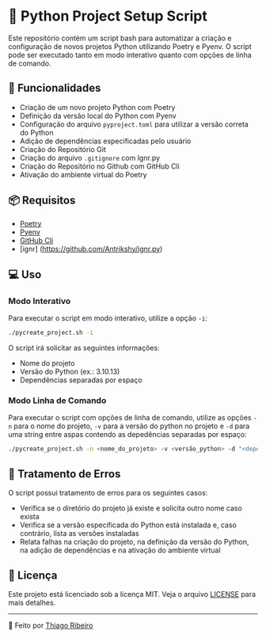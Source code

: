 # 🐍 Python Project Setup Script

Este repositório contém um script bash para automatizar a criação e configuração de novos projetos Python utilizando Poetry e Pyenv. O script pode ser executado tanto em modo interativo quanto com opções de linha de comando.

## 🚀 Funcionalidades

- Criação de um novo projeto Python com Poetry
- Definição da versão local do Python com Pyenv
- Configuração do arquivo `pyproject.toml` para utilizar a versão correta do Python
- Adição de dependências especificadas pelo usuário
- Criação do Repositório Git
- Criação do arquivo `.gitignore` com Ignr.py
- Criação do Repositório no Github com GitHub Cli
- Ativação do ambiente virtual do Poetry

## 📦 Requisitos

- [Poetry](https://python-poetry.org/)
- [Pyenv](https://github.com/pyenv/pyenv)
- [GitHub Cli](https://cli.github.com/)
- [ignr] (https://github.com/Antrikshy/ignr.py)

## 💻 Uso

### Modo Interativo

Para executar o script em modo interativo, utilize a opção `-i`:

```bash
./pycreate_project.sh -i
```

O script irá solicitar as seguintes informações:

- Nome do projeto
- Versão do Python (ex.: 3.10.13)
- Dependências separadas por espaço

### Modo Linha de Comando

Para executar o script com opções de linha de comando, utilize as opções `-n` para o nome do projeto, `-v` para a versão do python no projeto e `-d` para uma string entre aspas contendo as depedências separadas por espaço:

```bash
./pycreate_project.sh -n <nome_do_projeto> -v <versão_python> -d "<dependência1> <dependência2> ..."
```

## 🔧 Tratamento de Erros

O script possui tratamento de erros para os seguintes casos:

- Verifica se o diretório do projeto já existe e solicita outro nome caso exista
- Verifica se a versão especificada do Python está instalada e, caso contrário, lista as versões instaladas
- Relata falhas na criação do projeto, na definição da versão do Python, na adição de dependências e na ativação do ambiente virtual

## 📜 Licença

Este projeto está licenciado sob a licença MIT. Veja o arquivo [LICENSE](LICENSE) para mais detalhes.

---
👤 Feito por [Thiago Ribeiro](https://github.com/rib-thiago)